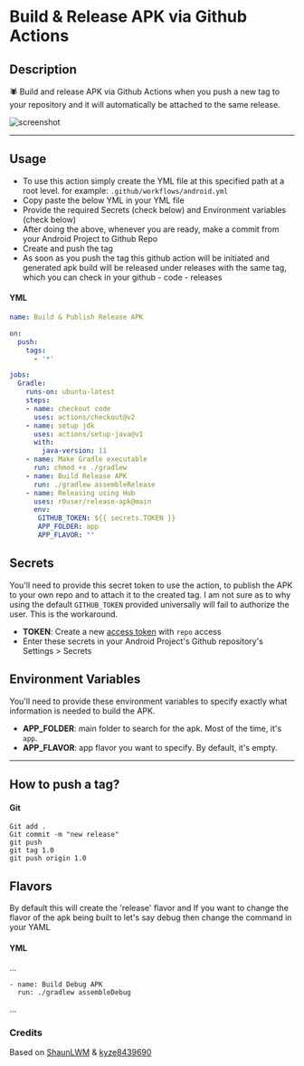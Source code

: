 # Build & Release APK via Github Actions


## Description
🕷 Build and release APK via Github Actions when you push a new tag to your repository and it will automatically be attached to the same release.


![screenshot](./screenshots/ApkRelease.png)

---

## Usage
- To use this action simply create the YML file at this specified path at a root level. for example: `.github/workflows/android.yml`
- Copy paste the below YML in your YML file
- Provide the required Secrets (check below) and Environment variables (check below)
- After doing the above, whenever you are ready, make a commit from your Android Project to Github Repo
- Create and push the tag
- As soon as you push the tag this github action will be initiated and generated apk build will be released under releases with the same tag, which you can check in your github - code - releases

#### YML
```yml
name: Build & Publish Release APK

on:
  push:
    tags:
      - '*'

jobs:
  Gradle:
    runs-on: ubuntu-latest
    steps:
    - name: checkout code
      uses: actions/checkout@v2
    - name: setup jdk
      uses: actions/setup-java@v1
      with:
        java-version: 11
    - name: Make Gradle executable
      run: chmod +x ./gradlew
    - name: Build Release APK
      run: ./gradlew assembleRelease
    - name: Releasing using Hub
      uses: r0user/release-apk@main
      env:
       GITHUB_TOKEN: ${{ secrets.TOKEN }}
       APP_FOLDER: app
       APP_FLAVOR: ""
```

## Secrets
You'll need to provide this secret token to use the action, to publish the APK to your own repo and to attach it to the created tag.
I am not sure as to why using the default `GITHUB_TOKEN` provided universally will fail to authorize the user. This is the workaround. 

* **TOKEN**: Create a new [access token](https://github.com/settings/tokens) with `repo` access
* Enter these secrets in your Android Project's Github repository's Settings > Secrets


## Environment Variables
You'll need to provide these environment variables to specify exactly what information is needed to build the APK.
* **APP_FOLDER**: main folder to search for the apk. Most of the time, it's `app`.
* **APP_FLAVOR**: app flavor you want to specify. By default, it's empty.

---

## How to push a tag?

#### Git

```
Git add .
Git commit -m "new release"
git push
git tag 1.0
git push origin 1.0
```

## Flavors
By default this will create the 'release' flavor and If you want to change the flavor of the apk being built to let's say debug then change the command in your YAML

#### YML
...

    - name: Build Debug APK
      run: ./gradlew assembleDebug
      
...

### Credits
Based on [ShaunLWM](https://github.com/ShaunLWM/action-release-debugapk) & [kyze8439690](https://github.com/kyze8439690/action-release-releaseapk)

